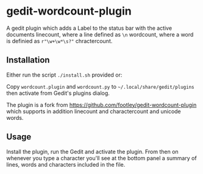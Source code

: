 gedit-wordcount-plugin
======================

A gedit plugin which adds a Label to the status bar with the active documents 
linecount, where a line defined as ``\n``
wordcount, where a word is definied as ``r"\w+\w*\s?"``
chractercount.

Installation
------------

Either run the script ``./install.sh`` provided or:

Copy ``wordcount.plugin`` and ``wordcount.py`` to ``~/.local/share/gedit/plugins`` then activate from Gedit's plugins dialog.

The plugin is a fork from https://github.com/footley/gedit-wordcount-plugin which supports in addition linecount and charactercount and unicode words. 

## Usage

Install the plugin, run the Gedit and activate the plugin. From then on whenever you type a character you'll see at the bottom panel a summary of lines, words and characters included in the file.
